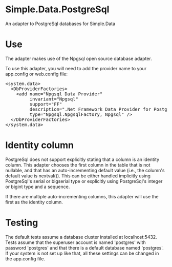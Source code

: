 # Simple.Data.PostgreSql
An adapter to PostgreSql databases for Simple.Data

# Use
The adapter makes use of the Npgsql open source database adapter. 

To use this adapter, you will need to add the provider name to your app.config or web.config file:

<pre>&lt;system.data&gt;
  &lt;DbProviderFactories&gt;
    &lt;add name="Npgsql Data Provider"
         invariant="Npgsql"
         support="FF"
         description=".Net Framework Data Provider for Postgresql Server"
         type="Npgsql.NpgsqlFactory, Npgsql" /&gt;
  &lt;/DbProviderFactories&gt;
&lt;/system.data&gt;
</pre>
  
# Identity column
PostgreSql does not support explicitly stating that a column is an identity column.  This adapter chooses the first column in the table that is not nullable,
and that has an auto-incrementing default value (i.e., the column's default value is nextval(<some sequence>)).  This can be either handled implicitly
using PostgreSql's serial or bigserial type or explicitly using PostgreSql's integer or bigint type and a sequence.

If there are multiple auto-incrementing columns, this adapter will use the first as the identity column.

# Testing
The default tests assume a database cluster installed at localhost:5432.
Tests assume that the superuser account is named 'postgres' with password 'postgres' and that there is a default database named 'postgres'.  If your system is not set up like that, all these settings can be changed in the app.config file.


